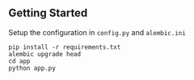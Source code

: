 ## Getting Started

Setup the configuration in `config.py` and `alembic.ini`

```
pip install -r requirements.txt
alembic upgrade head
cd app
python app.py
```
